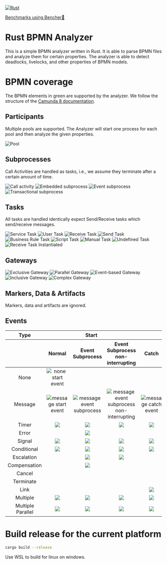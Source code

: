 [![Rust](https://github.com/timKraeuter/rust_bpmn_analyzer/actions/workflows/rust.yml/badge.svg)](https://github.com/timKraeuter/RustBPMNAnalyzer/actions/workflows/rust.yml)

[Benchmarks using Bencher🐰](https://bencher.dev/console/projects/rust-bpmn-analyzer/perf)

# Rust BPMN Analyzer

This is a simple BPMN analyzer written in Rust. It is able to parse BPMN files and analyze them for
certain properties. The analyzer is able to detect deadlocks, livelocks, and other properties of
BPMN models.

# BPMN coverage

The BPMN elements in green are supported by the analyzer. We follow the structure of
the [Camunda 8 documentation](https://docs.camunda.io/docs/components/modeler/bpmn/bpmn-coverage/).

## Participants

Multiple pools are supported. The Analyzer will start one process for each pool and then analyze the
given properties.

![Pool](./documentation/assets/bpmn-symbols/pool.svg)

## Subprocesses

Call Activities are handled as tasks, i.e., we assume they terminate after a certain amount of time.

![Call activity](./documentation/assets/bpmn-symbols/call-activity.svg)
![Embedded subprocess](./documentation/assets/bpmn-symbols/embedded-subprocess.svg)
![Event subprocess](./documentation/assets/bpmn-symbols/event-subprocess.svg)
![Transactional subprocess](./documentation/assets/bpmn-symbols/transactional-subprocess.svg)

## Tasks

All tasks are handled identically expect Send/Receive tasks which send/receive messages.

![Service Task](./documentation/assets/bpmn-symbols/service-task.svg)
![User Task](./documentation/assets/bpmn-symbols/user-task.svg)
![Receive Task](./documentation/assets/bpmn-symbols/receive-task.svg)
![Send Task](./documentation/assets/bpmn-symbols/send-task.svg)
![Business Rule Task](./documentation/assets/bpmn-symbols/business-rule-task.svg)
![Script Task](./documentation/assets/bpmn-symbols/script-task.svg)
![Manual Task](./documentation/assets/bpmn-symbols/manual-task.svg)
![Undefined Task](./documentation/assets/bpmn-symbols/undefined-task.svg)
![Receive Task Instantiated](./documentation/assets/bpmn-symbols/receive-task-instantiated.svg)

## Gateways

![Exclusive Gateway](./documentation/assets/bpmn-symbols/exclusive-gateway.svg)
![Parallel Gateway](./documentation/assets/bpmn-symbols/parallel-gateway.svg)
![Event-based Gateway](./documentation/assets/bpmn-symbols/event-based-gateway.svg)
![Inclusive Gateway](./documentation/assets/bpmn-symbols/inclusive-gateway.svg)
![Complex Gateway](./documentation/assets/bpmn-symbols/complex-gateway.svg)

## Markers, Data & Artifacts

Markers, data and artifacts are ignored.

## Events

<table style="text-align: center;">
  <thead>
      <tr>
        <th>Type</th>
        <th colspan="3">Start</th>
        <th colspan="4">Intermediate</th>
        <th>End</th>
      </tr>
      <tr>
        <th></th>
        <th>Normal</th>
        <th>Event Subprocess</th>
        <th>Event Subprocess non-interrupting</th>
        <th>Catch</th>
        <th>Boundary</th>
        <th>Boundary non-interrupting</th>
        <th>Throw</th>
        <th></th>
      </tr>
  </thead>
  <tbody>
    <tr>
        <td>
            None
        </td>
        <td>
            <img src="./documentation/assets/bpmn-symbols/none-start-event.svg" alt="none start event" />
        </td>
        <td></td>
        <td></td>
        <td></td>
        <td></td>
        <td></td>
        <td>
            <img src="./documentation/assets/bpmn-symbols/none-throw-event.svg" alt="none throw event"/>
        </td>
        <td>
            <img src="./documentation/assets/bpmn-symbols/none-end-event.svg" alt="none end event"/>
        </td>
    </tr>
    <tr>
        <td>
            Message
        </td>
        <td>
            <img src="./documentation/assets/bpmn-symbols/message-start-event.svg" alt="message start event"/>
        </td>
        <td>
            <img src="./documentation/assets/bpmn-symbols/message-event-subprocess.svg" alt="message event subprocess"/>
        </td>
        <td>
            <img src="./documentation/assets/bpmn-symbols/message-event-subprocess-non-interrupting.svg" alt="message event subprocess non-interrupting"/>
        </td>
        <td>
            <img src="./documentation/assets/bpmn-symbols/message-catch-event.svg" alt="message catch event"/>
        </td>
        <td>
            <img src="./documentation/assets/bpmn-symbols/message-boundary-event.svg" alt="message boundary event"/>
        </td>
        <td>
            <img src="./documentation/assets/bpmn-symbols/message-boundary-event-non-interrupting.svg" alt="message boundary event non-interrupting"/>
        </td>
        <td>
            <img src="./documentation/assets/bpmn-symbols/message-throw-event.svg" alt="message throw event"/>
        </td>
        <td>
            <img src="./documentation/assets/bpmn-symbols/message-end-event.svg" alt="message end event"/>
        </td>
    </tr>
    <tr>
        <td>
            Timer
        </td>
        <td>
            <img src="./documentation/assets/bpmn-symbols/timer-start-event.svg" />
        </td>
        <td>
            <img src="./documentation/assets/bpmn-symbols/timer-event-subprocess.svg" />
        </td>
        <td>
            <img src="./documentation/assets/bpmn-symbols/timer-event-subprocess-non-interrupting.svg" />
        </td>
        <td>
            <img src="./documentation/assets/bpmn-symbols/timer-catch-event.svg"/>
        </td>
        <td>
            <img src="./documentation/assets/bpmn-symbols/timer-boundary-event.svg" />
        </td>
        <td>
            <img src="./documentation/assets/bpmn-symbols/timer-boundary-event-non-interrupting.svg" />
        </td>
        <td></td>
        <td></td>
    </tr>
    <tr>
        <td>
            Error
        </td>
        <td></td>
        <td>
            <img src="./documentation/assets/bpmn-symbols/error-event-subprocess.svg" />
        </td>
        <td></td>
        <td></td>
        <td>
            <img src="./documentation/assets/bpmn-symbols/error-boundary-event.svg" />
        </td>
        <td></td>
        <td></td>
        <td>
            <img src="./documentation/assets/bpmn-symbols/error-end-event.svg" />
        </td>
    </tr>
    <tr>
        <td>
            Signal
        </td>
        <td>
            <img src="./documentation/assets/bpmn-symbols/signal-start-event.svg" />
        </td>
        <td>
            <img src="./documentation/assets/bpmn-symbols/signal-event-subprocess.svg" />
        </td>
        <td>
            <img src="./documentation/assets/bpmn-symbols/signal-event-subprocess-non-interrupting.svg" />
        </td>
        <td>
            <img src="./documentation/assets/bpmn-symbols/signal-catch-event.svg" />
        </td>
        <td>
            <img src="./documentation/assets/bpmn-symbols/signal-boundary-event.svg" />
        </td>
        <td>
            <img src="./documentation/assets/bpmn-symbols/signal-boundary-event-non-interrupting.svg" />
        </td>
        <td>
            <img src="./documentation/assets/bpmn-symbols/signal-throw-event.svg" />
        </td>
        <td>
            <img src="./documentation/assets/bpmn-symbols/signal-end-event.svg" />
        </td>
    </tr>
    <tr>
        <td>
            Conditional
        </td>
        <td>
            <img src="./documentation/assets/bpmn-symbols/conditional-start-event.svg" />
        </td>
        <td>
            <img src="./documentation/assets/bpmn-symbols/conditional-event-subprocess.svg" />
        </td>
        <td>
            <img src="./documentation/assets/bpmn-symbols/conditional-event-subprocess-non-interrupting.svg" />
        </td>
        <td>
            <img src="./documentation/assets/bpmn-symbols/conditional-catch-event.svg" />
        </td>
        <td>
            <img src="./documentation/assets/bpmn-symbols/conditional-boundary-event.svg" />
        </td>
        <td>
            <img src="./documentation/assets/bpmn-symbols/conditional-boundary-event-non-interrupting.svg" />
        </td>
        <td></td>
        <td></td>
    </tr>
    <tr>
        <td>
            Escalation
        </td>
        <td></td>
        <td>
            <img src="./documentation/assets/bpmn-symbols/escalation-event-subprocess.svg" />
        </td>
        <td>
            <img src="./documentation/assets/bpmn-symbols/escalation-event-subprocess-non-interrupting.svg" />
        </td>
        <td></td>
        <td>
            <img src="./documentation/assets/bpmn-symbols/escalation-boundary-event.svg" />
        </td>
        <td>
            <img src="./documentation/assets/bpmn-symbols/escalation-boundary-event-non-interrupting.svg" />
        </td>
        <td>
            <img src="./documentation/assets/bpmn-symbols/escalation-throw-event.svg" />
        </td>
        <td>
            <img src="./documentation/assets/bpmn-symbols/escalation-end-event.svg" />
        </td>
    </tr>
    <tr>
        <td>
            Compensation
        </td>
        <td></td>
        <td>
            <img src="./documentation/assets/bpmn-symbols/compensation-event-subprocess.svg" />
        </td>
        <td></td>
        <td></td>
        <td>
            <img src="./documentation/assets/bpmn-symbols/compensation-boundary-event.svg" />
        </td>
        <td></td>
        <td>
            <img src="./documentation/assets/bpmn-symbols/compensation-throw-event.svg" />
        </td>
        <td>
            <img src="./documentation/assets/bpmn-symbols/compensation-end-event.svg" />
        </td>
    </tr>
    <tr>
        <td>
            Cancel
        </td>
        <td></td>
        <td></td>
        <td></td>
        <td></td>
        <td>
            <img src="./documentation/assets/bpmn-symbols/cancel-boundary-event.svg" />
        </td>
        <td></td>
        <td></td>
        <td>
            <img src="./documentation/assets/bpmn-symbols/cancel-end-event.svg" />
        </td>
    </tr>
    <tr>
        <td>
            Terminate
        </td>
        <td></td>
        <td></td>
        <td></td>
        <td></td>
        <td></td>
        <td></td>
        <td></td>
        <td>
            <img src="./documentation/assets/bpmn-symbols/termination-end-event.svg" />
        </td>
    </tr>
    <tr>
        <td>
            Link
        </td>
        <td></td>
        <td></td>
        <td></td>
        <td>
            <img src="./documentation/assets/bpmn-symbols/link-catch-event.svg"/>
        </td>
        <td></td>
        <td></td>
        <td>
            <img src="./documentation/assets/bpmn-symbols/link-throw-event.svg"/>
        </td>
        <td></td>
    </tr>
    <tr>
        <td>
            Multiple
        </td>
        <td>
            <img src="./documentation/assets/bpmn-symbols/multiple-start-event.svg" />
        </td>
        <td>
            <img src="./documentation/assets/bpmn-symbols/multiple-event-subprocess.svg" />
        </td>
        <td>
            <img src="./documentation/assets/bpmn-symbols/multiple-boundary-event-non-interrupting.svg" />
        </td>
        <td>
            <img src="./documentation/assets/bpmn-symbols/multiple-catch-event.svg" />
        </td>
        <td>
            <img src="./documentation/assets/bpmn-symbols/multiple-boundary-event.svg" />
        </td>
        <td>
            <img src="./documentation/assets/bpmn-symbols/multiple-boundary-event-non-interrupting.svg" />
        </td>
        <td>
            <img src="./documentation/assets/bpmn-symbols/multiple-throw-event.svg" />
        </td>
        <td>
            <img src="./documentation/assets/bpmn-symbols/multiple-end-event.svg" />
        </td>
    </tr>
    <tr>
        <td>
            Multiple Parallel
        </td>
        <td>
            <img src="./documentation/assets/bpmn-symbols/multiple-parallel-start-event.svg" />
        </td>
        <td>
            <img src="./documentation/assets/bpmn-symbols/multiple-parallel-event-subprocess.svg" />
        </td>
        <td>
            <img src="./documentation/assets/bpmn-symbols/multiple-parallel-boundary-event-non-interrupting.svg" />
        </td>
        <td>
            <img src="./documentation/assets/bpmn-symbols/multiple-parallel-catch-event.svg" />
        </td>
        <td>
            <img src="./documentation/assets/bpmn-symbols/multiple-parallel-boundary-event.svg" />
        </td>
        <td>
            <img src="./documentation/assets/bpmn-symbols/multiple-parallel-boundary-event-non-interrupting.svg" />
        </td>
        <td></td>
        <td></td>
    </tr>

  </tbody>
</table>

# Build release for the current platform

```bash
cargo build --release
```

Use WSL to build for linux on windows.
